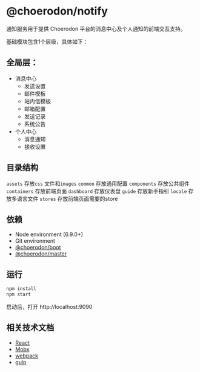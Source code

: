 # @choerodon/notify

通知服务用于提供 Choerodon 平台的消息中心及个人通知的前端交互支持。

基础模块包含1个层级，具体如下：


## 全局层：

* 消息中心
    * 发送设置
    * 邮件模板
    * 站内信模板
    * 邮箱配置
    * 发送记录
    * 系统公告
* 个人中心
    * 消息通知
    * 接收设置
    
   
## 目录结构

`assets` 存放`css` 文件和`images`
`common` 存放通用配置
`components` 存放公共组件
`containers` 存放前端页面
`dashboard` 存放仪表盘
`guide` 存放新手指引
`locale` 存放多语言文件
`stores` 存放前端页面需要的store

## 依赖

* Node environment (6.9.0+)
* Git environment
* [@choerodon/boot](https://github.com/choerodon/choerodon-front-boot)
* [@choerodon/master](https://github.com/choerodon/choerodon-front-master)

## 运行

``` bash
npm install
npm start
```

启动后，打开 http://localhost:9090

## 相关技术文档

* [React](https://reactjs.org)
* [Mobx](https://github.com/mobxjs/mobx)
* [webpack](https://webpack.docschina.org)
* [gulp](https://gulpjs.com)

